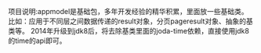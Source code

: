 项目说明:appmodel是基础包，多年开发经验的精华积累，里面放一些基础类。
比如：应用于不同层之间数据传递的result对象，分页pageresult对象、抽象的基类等。
2014年升级到jdk8后，将去除基类里面的joda-time依赖，直接使用jdk8的time的api即可。